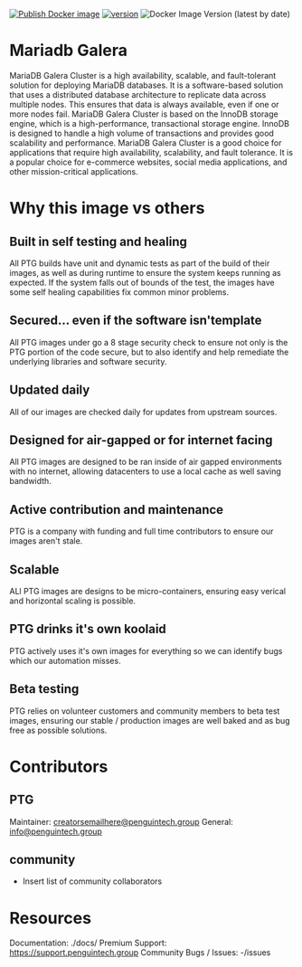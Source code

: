 [![Publish Docker image](https://github.com/PenguinCloud/project-template/actions/workflows/docker-image.yml/badge.svg)](https://github.com/PenguinCloud/core/actions/workflows/docker-image.yml) [![version](https://img.shields.io/badge/version-1.0.0-yellow.svg)](https://semver.org) ![Docker Image Version (latest by date)](https://img.shields.io/docker/v/penguincloud/project-tempalte?sort=date&style=plastic)


# Mariadb Galera
MariaDB Galera Cluster is a high availability, scalable, and fault-tolerant solution for deploying MariaDB databases. It is a software-based solution that uses a distributed database architecture to replicate data across multiple nodes. This ensures that data is always available, even if one or more nodes fail.
MariaDB Galera Cluster is based on the InnoDB storage engine, which is a high-performance, transactional storage engine. InnoDB is designed to handle a high volume of transactions and provides good scalability and performance.
MariaDB Galera Cluster is a good choice for applications that require high availability, scalability, and fault tolerance. It is a popular choice for e-commerce websites, social media applications, and other mission-critical applications.
>>
# Why this image vs others
## Built in self testing and healing
All PTG builds have unit and dynamic tests as part of the build of their images, as well as during runtime to ensure the system keeps running as expected. If the system falls out of bounds of the test, the images have some self healing capabilities fix common minor problems.

## Secured... even if the software isn'template
All PTG images under go a 8 stage security check to ensure not only is the PTG portion of the code secure, but to also identify and help remediate the underlying libraries and software security. 

## Updated daily
All of our images are checked daily for updates from upstream sources.

## Designed for air-gapped or for internet facing
All PTG images are designed to be ran inside of air gapped environments with no internet, allowing datacenters to use a local cache as well saving bandwidth.

## Active contribution and maintenance
PTG is a company with funding and full time contributors to ensure our images aren't stale.

## Scalable
ALl PTG images are designs to be micro-containers, ensuring easy verical and horizontal scaling is possible.

## PTG drinks it's own koolaid
PTG actively uses it's own images for everything so we can identify bugs which our automation misses.

## Beta testing
PTG relies on volunteer customers and community members to beta test images, ensuring our stable / production images are well baked and as bug free as possible solutions.

# Contributors
## PTG
Maintainer: creatorsemailhere@penguintech.group
General: info@penguintech.group

## community

* Insert list of community collaborators


# Resources
Documentation: ./docs/
Premium Support: https://support.penguintech.group 
Community Bugs / Issues: -/issues
